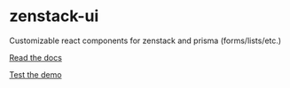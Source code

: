 # zenstack-ui
Customizable react components for zenstack and prisma (forms/lists/etc.)

[Read the docs](https://kirankunigiri.notion.site/zenstack-ui-docs-13be451fa71180c7b446ea03eb6e02f6)

[Test the demo](https://zenstack-ui-demo.kirankunigiri.com)
